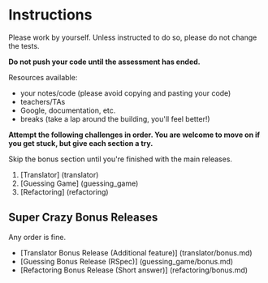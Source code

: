# Instructions

Please work by yourself. Unless instructed to do so, please do not change the tests.

**Do not push your code until the assessment has ended.**

Resources available:
- your notes/code (please avoid copying and pasting your code)
- teachers/TAs
- Google, documentation, etc.
- breaks (take a lap around the building, you'll feel better!)

**Attempt the following challenges in order. You are welcome to move on if you get stuck, but give each section a try.**

Skip the bonus section until you're finished with the main releases.

1. [Translator] (translator)
2. [Guessing Game] (guessing_game)
3. [Refactoring] (refactoring)

## Super Crazy Bonus Releases

Any order is fine.

- [Translator Bonus Release (Additional feature)] (translator/bonus.md)
- [Guessing Bonus Release (RSpec)] (guessing_game/bonus.md)
- [Refactoring Bonus Release (Short answer)] (refactoring/bonus.md)

